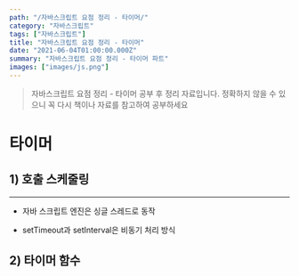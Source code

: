 ```yaml
---
path: "/자바스크립트 요점 정리 - 타이머/"
category: "자바스크립트"
tags: ["자바스크립트"]
title: "자바스크립트 요점 정리 - 타이머"
date: "2021-06-04T01:00:00.000Z"
summary: "자바스크립트 요점 정리 - 타이머 파트"
images: ["images/js.png"]
---
```


> 자바스크립트 요점 정리 - 타이머 공부 후 정리 자료입니다. 정확하지 않을 수 있으니 꼭 다시 책이나 자료를 참고하여 공부하세요



# 타이머



## 1) 호출 스케줄링

---

* 자바 스크립트 엔진은 싱글 스레드로 동작

* setTimeout과 setInterval은 비동기 처리 방식



## 2) 타이머 함수

